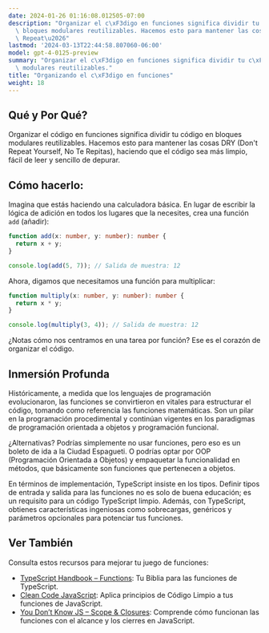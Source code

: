 ```yaml
---
date: 2024-01-26 01:16:08.012505-07:00
description: "Organizar el c\xF3digo en funciones significa dividir tu c\xF3digo en\
  \ bloques modulares reutilizables. Hacemos esto para mantener las cosas DRY (Don't\
  \ Repeat\u2026"
lastmod: '2024-03-13T22:44:58.807060-06:00'
model: gpt-4-0125-preview
summary: "Organizar el c\xF3digo en funciones significa dividir tu c\xF3digo en bloques\
  \ modulares reutilizables."
title: "Organizando el c\xF3digo en funciones"
weight: 18
---
```


## Qué y Por Qué?
Organizar el código en funciones significa dividir tu código en bloques modulares reutilizables. Hacemos esto para mantener las cosas DRY (Don't Repeat Yourself, No Te Repitas), haciendo que el código sea más limpio, fácil de leer y sencillo de depurar.

## Cómo hacerlo:
Imagina que estás haciendo una calculadora básica. En lugar de escribir la lógica de adición en todos los lugares que la necesites, crea una función `add` (añadir):

```TypeScript
function add(x: number, y: number): number {
  return x + y;
}

console.log(add(5, 7)); // Salida de muestra: 12
```

Ahora, digamos que necesitamos una función para multiplicar:

```TypeScript
function multiply(x: number, y: number): number {
  return x * y;
}

console.log(multiply(3, 4)); // Salida de muestra: 12
```
¿Notas cómo nos centramos en una tarea por función? Ese es el corazón de organizar el código.

## Inmersión Profunda
Históricamente, a medida que los lenguajes de programación evolucionaron, las funciones se convirtieron en vitales para estructurar el código, tomando como referencia las funciones matemáticas. Son un pilar en la programación procedimental y continúan vigentes en los paradigmas de programación orientada a objetos y programación funcional.

¿Alternativas? Podrías simplemente no usar funciones, pero eso es un boleto de ida a la Ciudad Espagueti. O podrías optar por OOP (Programación Orientada a Objetos) y empaquetar la funcionalidad en métodos, que básicamente son funciones que pertenecen a objetos.

En términos de implementación, TypeScript insiste en los tipos. Definir tipos de entrada y salida para las funciones no es solo de buena educación; es un requisito para un código TypeScript limpio. Además, con TypeScript, obtienes características ingeniosas como sobrecargas, genéricos y parámetros opcionales para potenciar tus funciones.

## Ver También
Consulta estos recursos para mejorar tu juego de funciones:

- [TypeScript Handbook – Functions](https://www.typescriptlang.org/docs/handbook/2/functions.html): Tu Biblia para las funciones de TypeScript.
- [Clean Code JavaScript](https://github.com/ryanmcdermott/clean-code-javascript#functions): Aplica principios de Código Limpio a tus funciones de JavaScript.
- [You Don’t Know JS – Scope & Closures](https://github.com/getify/You-Dont-Know-JS): Comprende cómo funcionan las funciones con el alcance y los cierres en JavaScript.
